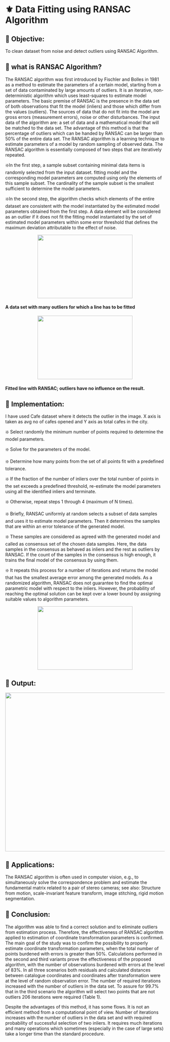 # :fleur_de_lis: Data Fitting using RANSAC Algorithm 
## :nazar_amulet:  Objective:
 To clean dataset from noise and detect outliers using RANSAC Algorithm.
## :nazar_amulet:  what is RANSAC Algorithm?
  The RANSAC algorithm was first introduced by Fischler and Bolles in 1981 as a method to estimate the parameters of a certain model, starting from a set of data contaminated by large amounts of outliers. It is an iterative, non-deterministic algorithm which uses least-squares to estimate model parameters. The basic premise of RANSAC is the presence in the data set of both observations that fit the model (inliers) and those which differ from the values (outliers). The sources of data that do not fit into the model are gross errors (measurement errors), noise or other disturbances.
  The input data of the algorithm are: a set of data and a mathematical model that will be matched to the data set. The advantage of this method is that the percentage of outliers which can be handed by RANSAC can be larger than 50% of the entire data set.
  The RANSAC algorithm is a learning technique to estimate parameters of a model by random sampling of observed data. The RANSAC algorithm is essentially composed of two steps that are iteratively repeated.

:sparkle:In the first step, a sample subset containing minimal data items is randomly selected from the input dataset. fitting model and the corresponding model parameters are computed using only the elements of this sample subset. The cardinality of the sample subset is the smallest sufficient to determine the model parameters.

:sparkle:In the second step, the algorithm checks which elements of the entire dataset are consistent with the model instantiated by the estimated model parameters obtained from the first step. A data element will be considered as an outlier if it does not fit the fitting model instantiated by the set of estimated model parameters within some error threshold that defines the maximum deviation attributable to the effect of noise.
<p align="center">
  <img width="300" height="200" src="https://upload.wikimedia.org/wikipedia/commons/thumb/b/b9/Line_with_outliers.svg/383px-Line_with_outliers.svg.png">
  </p>
  
 #### A data set with many outliers for which a line has to be fitted
 
 <p align="center">
  <img width="300" height="200" src="https://upload.wikimedia.org/wikipedia/commons/thumb/d/de/Fitted_line.svg/383px-Fitted_line.svg.png">
  </p>
  
  #### Fitted line with RANSAC; outliers have no influence on the result.
 

## :nazar_amulet:  Implementation:
I have used Cafe dataset where it detects the outlier in the image. X axis is taken as avg no of cafes opened and Y axis as total cafes in the city.

:sparkle: Select randomly the minimum number of points required to determine the model parameters.

:sparkle: Solve for the parameters of the model.

:sparkle: Determine how many points from the set of all points fit with a predefined tolerance.

:sparkle: If the fraction of the number of inliers over the total number of points in the set exceeds a predefined threshold, re-estimate the model parameters using all the identified inliers and terminate.

:sparkle: Otherwise, repeat steps 1 through 4 (maximum of N times).

:sparkle: Briefly, RANSAC uniformly at random selects a subset of data samples and uses it to estimate model parameters. Then it determines the samples that are within an error tolerance of the generated model.

:sparkle: These samples are considered as agreed with the generated model and called as consensus set of the chosen data samples. Here, the data samples in the consensus as behaved as inliers and the rest as outliers by RANSAC. If the count of the samples in the consensus is high enough, it trains the final model of the consensus by using them.

:sparkle: It repeats this process for a number of iterations and returns the model that has the smallest average error among the generated models. As a randomized algorithm, RANSAC does not guarantee to find the optimal parametric model with respect to the inliers. However, the probability of reaching the optimal solution can be kept over a lower bound by assigning suitable values to algorithm parameters.
<p align="center">
  <img width="300" height="200" src="https://www.researchgate.net/profile/Mehrdad-Heydarzadeh/publication/313472923/figure/fig3/AS:663973812776960@1535315101199/Illustration-of-the-threshold-value-determined-by-RANSAC-algorithm-to-detect-outliers.png">
  </p>


## :nazar_amulet:  Output:
<p align="center">
  <img width="600" height="500" src="https://user-images.githubusercontent.com/66861391/136230373-20d5144d-47d1-4506-a48b-4234be563953.png">
  </p>
  
## :nazar_amulet: Applications:
The RANSAC algorithm is often used in computer vision, e.g., to simultaneously solve the correspondence problem and estimate the fundamental matrix related to a pair of stereo cameras; see also: Structure from motion, scale-invariant feature transform, image stitching, rigid motion segmentation.

## :nazar_amulet: Conclusion:
The algorithm was able to find a correct solution and to eliminate outliers from estimation process. Therefore, the effectiveness of RANSAC algorithm applied to estimation of coordinate transformation parameters is confirmed. The main goal of the study was to confirm the possibility to properly estimate coordinate transformation parameters, when the total number of points burdened with errors is greater than 50%. Calculations performed in the second and third variants prove the effectiveness of the proposed algorithm, with the number of observations burdened with errors at the level of 83%. In all three scenarios both residuals and calculated distances between catalogue coordinates and coordinates after transformation were at the level of random observation error. The number of required iterations increased with the number of outliers in the data set. To assure for 99.7% that in the third scenario the algorithm will select two points that are not outliers 206 iterations were required (Table 1).

Despite the advantages of this method, it has some flows. It is not an efficient method from a computational point of view. Number of iterations increases with the number of outliers in the data set and with required probability of successful selection of two inliers. It requires much iterations and many operations which sometimes (especially in the case of large sets) take a longer time than the standard procedure. 